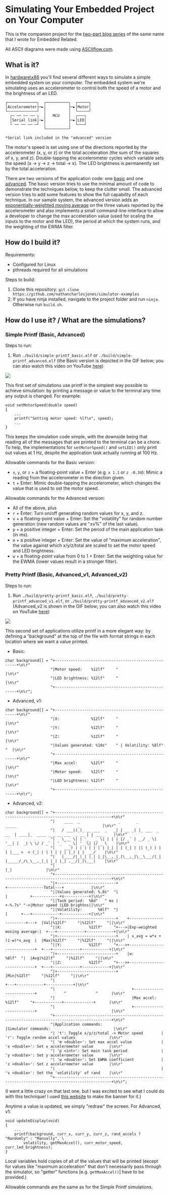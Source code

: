 # Simulating Your Embedded Project on Your Computer

This is the companion project for the [two-part blog series](https://www.embeddedrelated.com/showarticle/1695/) of the same name that I wrote for  Embedded Related.

All ASCII diagrams were made using [ASCIIflow.com](https://asciiflow.com/#/).

## What is it?

In [hardware\x86](https://github.com/nathancharlesjones/simulator-examples/tree/main/hardware/x86) you'll find several different ways to simulate a simple embedded system on your computer. The embedded system we're simulating uses an accelerometer to control both the speed of a motor and the brightness of an LED.
```
┌─────────────┐  ┌──────────┐  ┌─────┐         
│Accelerometer├─►│          ├─►│Motor│         
└─────────────┘  │          │  └─────┘         
  ┌─ ── ── ── ┐  │   MCU    │  ┌───┐           
  │Serial link│─►│          ├─►│LED│           
  └ ── ── ── ─┘  │          │  └───┘           
                 └──────────┘                  
                                               
*Serial link included in the "advanced" version
```
The motor's speed is set using one of the directions reported by the accelerometer (x, y, or z) or the total acceleration (the sum of the squares of x, y, and z). Double-tapping the accelerometer cycles which variable sets the speed (x -> y -> z -> total -> x). The LED brightness is permanently set by the total acceleration.
 
There are two versions of the application code: one [basic](https://github.com/nathancharlesjones/simulator-examples/tree/main/application/basic) and one [advanced](https://github.com/nathancharlesjones/simulator-examples/tree/main/application/advanced). The basic version tries to use the minimal amount of code to demonstrate the techniques below, to keep the clutter small. The advanced version tries to add some features to show the full capability of each technique. In our sample system, the advanced version adds an [exponentially-weighted moving average](https://blog.stratifylabs.dev/device/2022-03-02-Simple-Moving-Average-and-Exponential-Moving-Average-in-embedded-Cpp/) on the three values reported by the accelerometer and also implements a small command-line interface to allow a developer to change the max acceleration value (used for scaling the inputs to the motor and the LED), the period at which the system runs, and the weighting of the EWMA filter.

## How do I build it?

Requirements:
- Configured for Linux
- pthreads required for all simulations

Steps to build:
1. Clone this repository: `git clone https://github.com/nathancharlesjones/simulator-examples`
2. If you have ninja installed, navigate to the project folder and run `ninja`. Otherwise run `build.sh`.

## How do I use it? / What are the simulations?

### Simple Printf (Basic, Advanced)

Steps to run:
1. Run `./build/simple-printf_basic.elf` or `./build/simple-printf_advanced.elf` (the Basic version is depicted in the GIF below; you can also watch this video on YouTube [here](https://www.youtube.com/watch?v=nlTBdMFNMJs))

![](https://github.com/nathancharlesjones/simulator-examples/blob/main/media/simple-printf_basic.gif)

This first set of simulations use printf in the simplest way possible to achieve simulation: by printing a message or value to the terminal any time any output is changed. For example:
```
void setMotorSpeed(double speed)
{
    ...
    printf("Setting motor speed: %lf\n", speed);
    ...
}
```
This keeps the simulation code simple, with the downside being that reading all of the messages that are printed to the terminal can be a chore. To help, the implementations for `setMotorSpeed()` and `setLED()` only print out values at 1 Hz, despite the application task actually running at 100 Hz.

Allowable commands for the Basic version:
- `x`, `y`, or `z` + a floating-point value + Enter (e.g. `x 1.1` or `z -0.34`): Mimic a reading from the accelerometer in the direction given.
- `t` + Enter: Mimic double-tapping the accelerometer, which changes the value that is used to set the motor speed.

Allowable commands for the Advanced version:
- All of the above, plus
- `r` + Enter: Turn on/off generating random values for x, y, and z.
- `v` + a floating-point value + Enter: Set the "volatility" for random number generation (new random values are "±v%" of the last value).
- `p` + a positive integer + Enter: Set the period of the main application task (in ms).
- `m` + a positive integer + Enter: Set the value of "maximum acceleration", the value against which x/y/z/total are scaled to set the motor speed and LED brightness.
- `w` + a floating-point value from 0 to 1 + Enter: Set the weighting value for the EWMA (lower values result in a stronger filter).

### Pretty Printf (Basic, Advanced_v1, Advanced_v2)

Steps to run:
1. Run `./build/pretty-printf_basic.elf`, `./build/pretty-printf_advanced_v1.elf`, or `./build/pretty-printf_advanced_v2.elf` (Advanced_v2 is shown in the GIF below; you can also watch this video on YouTube [here](https://www.youtube.com/watch?v=erZ2x05wkJA))

![](https://github.com/nathancharlesjones/simulator-examples/blob/main/media/pretty-printf_advanced_v2.gif)

This second set of applications utilize printf in a more elegant way: by defining a "background" at the top of the file with format strings in each location where we want a value printed.

- Basic:
```
char background[] = "+-----------------------------------------------------+\n\r"
                    "|Motor speed:    %12lf"     "                         |\n\r"
                    "|LED brightness: %12lf"     "                         |\n\r"
                    "+-----------------------------------------------------+\n\r";
```
- Advanced, v1:
```
char background[] = "+-----------------------------------------------------+\n\r"
                    "|X:              %12lf"     "                         |\n\r"
                    "|Y:              %12lf"     "                         |\n\r"
                    "|Z:              %12lf"     "                         |\n\r"
                    "|Values generated: %10s"    " | Volatility: %8lf"  "  |\n\r"
                    "+-----------------------------------------------------+\n\r"
                    "|Max accel:      %12lf"     "                         |\n\r"
                    "|Motor speed:    %12lf"     "                         |\n\r"
                    "|LED brightness: %12lf"     "                         |\n\r"
                    "+-----------------------------------------------------+\n\r";
```
- Advanced, v2:
```
char background[] = "+-----------------------------------------------------------------------------------------------+\n\r"
                    "|    ____  _                 _       _               _____                           _          |\n\r"
                    "|   / ___|(_)_ __ ___  _   _| | __ _| |_ ___  _ __  | ____|_  ____ _ _ __ ___  _ __ | | ___     |\n\r"
                    "|   \___ \| | '_ ` _ \| | | | |/ _` | __/ _ \| '__| |  _| \ \/ / _` | '_ ` _ \| '_ \| |/ _ \    |\n\r"
                    "|    ___) | | | | | | | |_| | | (_| | || (_) | |    | |___ >  < (_| | | | | | | |_) | |  __/    |\n\r"
                    "|   |____/|_|_| |_| |_|\__,_|_|\__,_|\__\___/|_|    |_____/_/\_\__,_|_| |_| |_| .__/|_|\___|    |\n\r"
                    "|                                                                             |_|               |\n\r"
                    "+-----------------------------------------------------------------------------------------------+\n\r"
                    "|+--------------------------+                             +----------------Total---+            |\n\r"
                    "||Values generated: %.8s"  "|                             |          +------------+v-----------+|\n\r"
                    "||Task period:  %8d"   " ms |                             +-%.7s" "->|Motor speed |LED brightns||\n\r"
                    "||Volatility:       %8lf"  "|                             |      +---+------------+------------+|\n\r"
                    "|+--------------------------+    +------------------------+---+  |Val|%12lf"     "|%12lf"     "||\n\r"
                    "||X:            %12lf"     "+--->|Exp-weighted moving average:|  +---+------------+------------+|\n\r"
                    "|+--------------------------+    | x_avg = w*x + (1-w)*x_avg  |  |Max|%12lf"     "|%12lf"     "||\n\r"
                    "||Y:            %12lf"     "+--->+----------------------------+  +---+------------+------------+|\n\r"
                    "|+--------------------------+    |w:                  %8lf"  "|  |Avg|%12lf"     "|%12lf"     "||\n\r"
                    "||Z:            %12lf"     "+--->+----------------------------+  +---+------------+------------+|\n\r"
                    "|+--------------------------+                                    |Min|%12lf"     "|%12lf"     "||\n\r"
                    "|                                                                +---+------------+------------+|\n\r"
                    "|                                  +--------------------------+            ^             ^      |\n\r"
                    "|                                  |Max accel:    %12lf"     "+------------+-------------+      |\n\r"
                    "|                                  +--------------------------+                                 |\n\r"
                    "+-----------------------------------------------------------------------------------------------+\n\r"
                    "|Application commands:                          |Simulator commands:                            |\n\r"
                    "| 't': Toggle x/y/z/total -> Motor speed        | 'r': Toggle random accel values               |\n\r"
                    "| 'm <double>': Set max accel value             | 'x <double>': Set x accelerometer value       |\n\r"
                    "| 'p <int>': Set main task period               | 'y <double>': Set y accelerometer value       |\n\r"
                    "| 'w <double>': Set EWMA coefficient            | 'z <double>': Set z accelerometer value       |\n\r"
                    "|                                               | 'v <double>': Set the 'volatility' of rand    |\n\r"
                    "+-----------------------------------------------------------------------------------------------+\n\r";
```
(I went a little crazy on that last one, but I was excited to see what I could do with this technique! I used [this website](https://www.asciiart.eu/text-to-ascii-art) to make the banner for it.)

Anytime a value is updated, we simply "redraw" the screen. For Advanced, v1:
```
void updateDisplay(void)
{
    ...
    printf(background, curr_x, curr_y, curr_z, rand_accels ? "Randomly" : "Manually", \
        volatility, getMaxAccel(), curr_motor_speed, curr_led_brightness);
}
```
Local variables hold copies of all of the values that will be printed (except for values like "maximum acceleration" that don't necessarily pass through the simulator, so "getter" functions [e.g. `getMaxAccel()`] have to be provided.)

Allowable commands are the same as for the Simple Printf simulations.